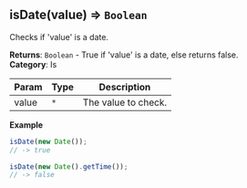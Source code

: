 <a name="isDate"></a>

## isDate(value) ⇒ <code>Boolean</code>
Checks if 'value' is a date.

**Returns**: <code>Boolean</code> - True if 'value' is a date, else returns false.  
**Category**: Is  

| Param | Type | Description |
| --- | --- | --- |
| value | <code>\*</code> | The value to check. |

**Example**  
```js
isDate(new Date());
// -> true

isDate(new Date().getTime());
// -> false
```
